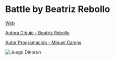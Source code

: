 # Battle by Beatriz Rebollo
 
[Web](https://vivirenremoto.github.io/battle/)

[Autora Dibujo - Beatriz Rebollo](https://www.artstation.com/artwork/4wKD2)

[Autor Programación - Miquel Camps](https://twitter.com/vivirenremoto)

![Juego Dinorun](https://vivirenremoto.github.io/battle/static/social.png)
